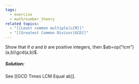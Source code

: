 ```yaml
---
tags:
  - exercise
  - math/number_theory
related topics:
  - "[[Least common multiple|LCM]]"
  - "[[Greatest Common Divisor|GCD]]"
---
```

Show that if $a$ and $b$ are positive integers, then $ab=op("lcm")(a,b)\gcd(a,b)$.
##### Solution:
See [[GCD Times LCM Equal ab]].